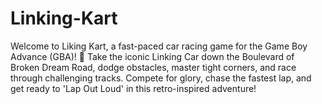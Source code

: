 # Linking-Kart
Welcome to Liking Kart, a fast-paced car racing game for the Game Boy Advance (GBA)! 🚦 Take the iconic Linking Car down the Boulevard of Broken Dream Road, dodge obstacles, master tight corners, and race through challenging tracks. Compete for glory, chase the fastest lap, and get ready to 'Lap Out Loud' in this retro-inspired adventure!
